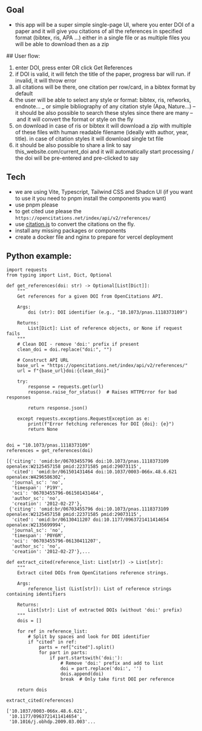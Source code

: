 ## Goal
- this app will be a super simple single-page UI, where you enter DOI of a paper and it will give you citations of all the references in specified format (bibtex, ris, APA ...) either in a single file or as multiple files you will be able to download then as a zip


## User flow:
1. enter DOI, press enter OR click Get References
2. if DOI is valid, it will fetch the title of the paper, progress bar will run. if invalid, it will throw error
3. all citations will be there, one citation per row/card, in a bibtex format by default
4. the user will be able to select any style or format: bibtex, ris, refworks, endnote... _ or simple bibliography of any citation style (Apa, Nature...) – it should be also possible to search these styles since there are many – and it will convert the format or style on the fly
5. on download in case of ris or bibtex it will download a zip with multiple of these files with human readable filename (ideally with author, year, title). in case of citation styles it will download single txt file
6. it should be also possible to share a link to say this_website.com/current_doi and it will automatically start processing / the doi will be pre-entered and pre-clicked to say

## Tech
- we are using Vite, Typescript, Tailwind CSS and Shadcn UI (if you want to use it you need to pnpm install the components you want)
- use pnpm please
- to get cited use please the `https://opencitations.net/index/api/v2/references/`
- use [citation.js](https://citation.js.org/) to convert the citations on the fly.
- install any missing packages or components
- create a docker file and nginx to prepare for vercel deployment


## Python example: 

```
import requests
from typing import List, Dict, Optional

def get_references(doi: str) -> Optional[List[Dict]]:
    """
    Get references for a given DOI from OpenCitations API.
    
    Args:
        doi (str): DOI identifier (e.g., "10.1073/pnas.1118373109")
    
    Returns:
        List[Dict]: List of reference objects, or None if request fails
    """
    # Clean DOI - remove 'doi:' prefix if present
    clean_doi = doi.replace("doi:", "")
    
    # Construct API URL
    base_url = "https://opencitations.net/index/api/v2/references/"
    url = f"{base_url}doi:{clean_doi}"
    
    try:
        response = requests.get(url)
        response.raise_for_status()  # Raises HTTPError for bad responses
        
        return response.json()
    
    except requests.exceptions.RequestException as e:
        print(f"Error fetching references for DOI {doi}: {e}")
        return None


doi = "10.1073/pnas.1118373109"
references = get_references(doi)
```
```
[{'citing': 'omid:br/06703455796 doi:10.1073/pnas.1118373109 openalex:W2125457158 pmid:22371585 pmid:29073115',
  'cited': 'omid:br/061501431464 doi:10.1037/0003-066x.48.6.621 openalex:W4296586302',
  'journal_sc': 'no',
  'timespan': 'P19Y',
  'oci': '06703455796-061501431464',
  'author_sc': 'no',
  'creation': '2012-02-27'},
 {'citing': 'omid:br/06703455796 doi:10.1073/pnas.1118373109 openalex:W2125457158 pmid:22371585 pmid:29073115',
  'cited': 'omid:br/06130411207 doi:10.1177/0963721411414654 openalex:W2135699994',
  'journal_sc': 'no',
  'timespan': 'P0Y6M',
  'oci': '06703455796-06130411207',
  'author_sc': 'no',
  'creation': '2012-02-27'},...
```
```
def extract_cited(reference_list: List[str]) -> List[str]:
    """
    Extract cited DOIs from OpenCitations reference strings.
    
    Args:
        reference_list (List[str]): List of reference strings containing identifiers
    
    Returns:
        List[str]: List of extracted DOIs (without 'doi:' prefix)
    """
    dois = []
    
    for ref in reference_list:
        # Split by spaces and look for DOI identifier
        if "cited" in ref:
            parts = ref["cited"].split()
            for part in parts:
                if part.startswith('doi:'):
                    # Remove 'doi:' prefix and add to list
                    doi = part.replace('doi:', '')
                    dois.append(doi)
                    break  # Only take first DOI per reference
        
    return dois

extract_cited(references)
```

```
['10.1037/0003-066x.48.6.621',
 '10.1177/0963721411414654',
 '10.1016/j.obhdp.2009.03.003'...
```